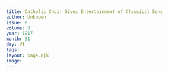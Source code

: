```yaml
---
title: Catholic Choir Gives Entertainment of Classical Song
author: Unknown
issue: 8
volume: 8
year: 1917
month: 31
day: VI
tags:
layout: page.njk
image:
---
```


